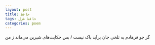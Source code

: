 ```yaml
---
layout: post
title: حافظ
tags: حافظ غزل
categories: poem
---
```


گر چو فرهادم به تلخی جان برآید باک نیست / بس حکایت‌های شیرین می‌ماند ز من
